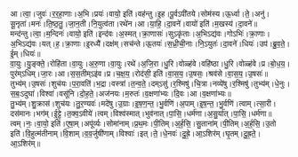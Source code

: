 

  
आ।त्वा॒।जुवः॑।र॒र॒हा॒णाः।अ॒भि।प्रयः॑।वायो॒ इति॑।वह॑न्तु।इ॒ह।पू॒र्वऽपी॑तये।सोम॑स्य।ऊ॒र्ध्वा।ते॒।अनु॑।सू॒नृता॑।मनः॑।ति॒ष्ठ॒तु॒।जा॒न॒ती।नि॒युत्व॑ता।रथे॑न।आ।या॒हि॒।दा॒वने॑।वायो॑ इति॑।म॒खस्य॑।दा॒वने॑॥  
मन्द॑न्तु।त्वा॒।म॒न्दिनः॑।वायो॒ इति॑।इन्द॑वः।अ॒स्मत्।क्रा॒णासः॑।सुऽकृ॑ताः।अ॒भिऽद्य॑वः।गोऽभिः॑।क्रा॒णाः।अ॒भिऽद्य॑वः।यत्।ह॒।क्रा॒णाः।इ॒रध्यै॑।दक्ष॑म्।सच॑न्ते।ऊ॒तयः॑।स॒ध्री॒ची॒नाः।नि॒ऽयुतः॑।दा॒वने॑।धियः॑।उप॑।ब्रु॒व॒ते॒।ई॒म्।धियः॑॥  
वा॒युः।यु॒ङ्क्ते॒।रोहि॑ता।वा॒युः।अ॒रु॒णा।वा॒युः।रथे॑।अ॒जि॒रा।धु॒रि।वोळ्ह॑वे।वहि॑ष्ठा।धु॒रि।वोळ्ह॑वे।प्र।बो॒ध॒य॒।पुर॑म्ऽधिम्।जा॒रः।आ।स॒स॒तीम्ऽइ॑व।प्र।च॒क्ष॒य॒।रोद॑सी॒ इति॑।वा॒स॒य॒।उ॒षसः॒।श्रव॑से।वा॒स॒य॒।उ॒षसः॑॥  
तुभ्य॑म्।उ॒षसः॑।शुच॑यः।प॒रा॒वति॑।भ॒द्रा।वस्त्रा॑।त॒न्व॒ते॒।दम्ऽसु॑।र॒श्मिषु॑।चि॒त्रा।नव्ये॑षु।र॒श्मिषु॑।तुभ्य॑म्।धे॒नुः।स॒बः॒ऽदुघा॑।विश्वा॑।वसू॑नि।दो॒ह॒ते॒।अज॑नयः।म॒रुतः॑।व॒क्षणा॑भ्यः।दि॒वः।आ।व॒क्षणा॑भ्यः॥  
तु॒भ्य॑म्।शु॒क्रास॑।शुच॑यः।तु॒र॒ण्यवः॑।मदे॑षु।उ॒ग्राः।इ॒ष॒ण॒न्त॒।भु॒र्वणि॑।अ॒पाम्।इ॒ष॒न्त॒।भु॒र्वणि॑।त्वाम्।त्सा॒री।दस॑मानः।भग॑म्।ई॒ट्टे॒।त॒क्व॒ऽवीये॑।त्वम्।विश्व॑स्मात्।भुव॑नात्।पा॒सि॒।धर्म॑णा।अ॒सु॒र्या॑त्।पा॒सि॒।धर्म॑णा॥  
त्वम्।नः॒।वा॒यो॒ इति॑।ए॒षा॒म्।अपू॑र्व्यः।सोमा॑नाम्।प्र॒थ॒मः।पी॒तिम्।अ॒र्ह॒सि॒।सु॒ताना॑म्।पी॒तिम्।अ॒र्ह॒सि॒।उ॒तो इति॑।वि॒हुत्म॑तीनाम्।वि॒शाम्।व॒व॒र्जुषी॑णाम्।विश्वाः॑।इत्।ते॒।धे॒नवः॑।दु॒ह्रे॒।आ॒ऽशिर॑म्।घृ॒तम्।दु॒ह्र॒ते॒।आ॒ऽशिर॑म्॥  
